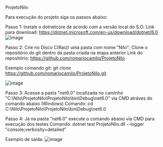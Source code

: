 ProjetoNilo

Para execução do projeto siga os passos abaixo:

Passo 1:
Instale o dotnetcore de acordo com a versão local do S.O.
Link para download: https://dotnet.microsoft.com/en-us/download/dotnet/6.0
![image](https://user-images.githubusercontent.com/40321935/158284097-dd717450-08c9-47a6-b57e-a051e2e932fc.png)


Passo 2:
Crie no Disco C(Raiz) uma pasta com nome "Nilo";
Clone o repositório do git dentro da pasta criada na etapa anterior
Link do repositório: https://github.com/romariocamilo/ProjetoNilo

Exemplo comando git:
git clone https://github.com/romariocamilo/ProjetoNilo.git

![image](https://user-images.githubusercontent.com/40321935/158284151-4d603987-0b43-4730-8a16-09780419163d.png)

Passo 3:
Acesse a pasta "net6.0" localizada no caminho "C:\Nilo\ProjetoNilo\ProjetoNilo\bin\Debug\net6.0" via CMD atráves do comando abaixo (Windows)
Comando: cd C:\Nilo\ProjetoNilo\ProjetoNilo\bin\Debug\net6.0

Passo 4:
Já na pasta "net6.0" execute o comando abaixo via CMD para execução dos testes
Comando: dotnet test ProjetoNilo.dll --logger "console;verbosity=detailed"

Exemplo de saída:
![image](https://user-images.githubusercontent.com/40321935/158284037-1e4b1b02-41dd-486c-a8ed-d02f94f6fefa.png)
